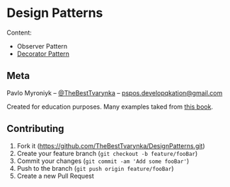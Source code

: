 # Design Patterns

Content:
* Observer Pattern
* [Decorator Pattern](https://github.com/TheBestTvarynka/DesignPatterns/DesignPatterns/DecoratorPattern)

## Meta

Pavlo Myroniyk – [@TheBestTvarynka](https://github.com/TheBestTvarynka) – [pspos.developqkation@gmail.com](mailto:pspos.developqkation@gmail.com)

Created for education purposes.
Many examples taked from [this book](https://www.amazon.com/gp/product/0596007124?tag=chrokh01-20).

## Contributing

1. Fork it (<https://github.com/TheBestTvarynka/DesignPatterns.git>)
2. Create your feature branch (`git checkout -b feature/fooBar`)
3. Commit your changes (`git commit -am 'Add some fooBar'`)
4. Push to the branch (`git push origin feature/fooBar`)
5. Create a new Pull Request

<!-- Markdown link & img dfn's -->
[npm-image]: https://img.shields.io/npm/v/datadog-metrics.svg?style=flat-square
[npm-url]: https://npmjs.org/package/datadog-metrics
[npm-downloads]: https://img.shields.io/npm/dm/datadog-metrics.svg?style=flat-square
[travis-image]: https://img.shields.io/travis/dbader/node-datadog-metrics/master.svg?style=flat-square
[travis-url]: https://travis-ci.org/dbader/node-datadog-metrics
[wiki]: https://github.com/yourname/yourproject/wiki
